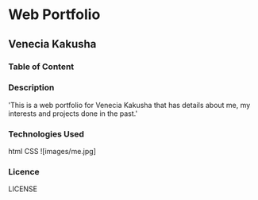 # Web Portfolio
## Venecia Kakusha
### Table of Content
### Description
'This is a web portfolio for Venecia Kakusha that has details about me, my interests and projects done in the past.'
### Technologies Used
html 
CSS
![images/me.jpg]
### Licence
LICENSE

